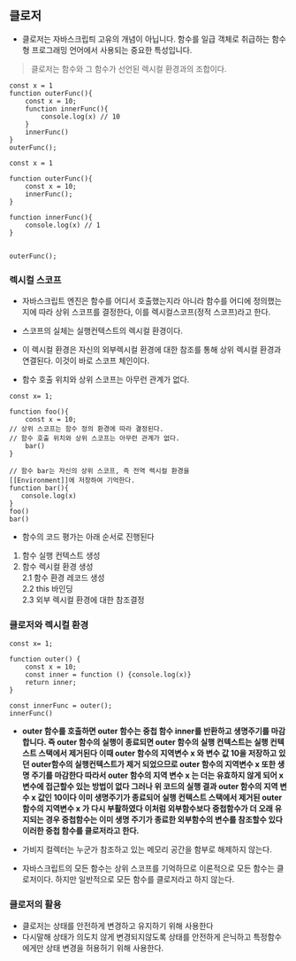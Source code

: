 ## 클로저

- 클로저는 자바스크립틔 고유의 개념이 아닙니다. 함수를 일급 객체로 취급하는 함수형 프로그래밍 언어에서 사용되는 중요한 특성입니다.

> 클로저는 함수와 그 함수가 선언된 렉시컬 환경과의 조합이다.

```
const x = 1
function outerFunc(){
    const x = 10;
    function innerFunc(){
        console.log(x) // 10
    }
    innerFunc()
}
outerFunc();
```

```
const x = 1

function outerFunc(){
    const x = 10;
    innerFunc();
}

function innerFunc(){
    console.log(x) // 1
}


outerFunc();
```

### 렉시컬 스코프
- 자바스크립트 엔진은 함수를 어디서 호출했는지라 아니라 함수를 어디에 정의했는지에 따라 상위 스코프를 결정한다, 이를 렉시컬스코프(정적 스코프)라고 한다.

- 스코프의 실체는 실행컨텍스트의 렉시컬 환경이다.
- 이 렉시컬 환경은 자신의 외부렉시컬 환경에 대한 참조를 통해 상위 렉시컬 환경과 연결된다. 이것이 바로 스코프 체인이다.
- 함수 호출 위치와 상위 스코프는 아무런 관계가 없다.

```
const x= 1;

function foo(){
    const x = 10;
// 상위 스코프는 함수 정의 환경에 따라 결정된다.
// 함수 호출 위치와 상위 스코프는 아무런 관계가 없다.   
    bar()
}

// 함수 bar는 자신의 상위 스코프, 즉 전역 렉시컬 환경을 
[[Environment]]에 저장하여 기억한다.
function bar(){
   console.log(x)
}
foo()
bar()
```

- 함수의 코드 평가는 아래 순서로 진행된다
1. 함수 실행 컨텍스트 생성
2. 함수 렉시컬 환경 생성<br>
2.1 함수 환경 레코드 생성<br>
2.2 this 바인딩<br>
2.3 외부 렉시컬 환경에 대한 참조결정

### 클로저와 렉시컬 환경
```
const x= 1;

function outer() {
    const x = 10;
    const inner = function () {console.log(x)}
    return inner;
}

const innerFunc = outer();
innerFunc()
```

- **outer 함수를 호출하면 outer 함수는 중첩 함수 inner를 반환하고 생명주기를 마감합니다. 즉 outer 함수의 실행이 종료되면 outer 함수의 실행 컨텍스트는 실행 컨텍스트 스택에서 제거된다 이때 outer 함수의 지역변수 x 와 변수 값 10을 저장하고 있던 outer함수의 실행컨텍스트가 제거 되었으므로 outer 함수의 지역변수 x 또한 생명 주기를 마감한다 따라서 outer 함수의 지역 변수 x 는 더는 유효하지 않게 되어 x 변수에 접근할수 있는 방법이 없다 그러나 위 코드의 실행 결과 outer 함수의 지역 변수 x 값인 10이다 이미 생명주기가 종료되어 실행 컨텍스트 스택에서 제거된 outer 함수의 지역변수 x 가 다시 부활하였다 
이처럼 외부함수보다 중첩함수가 더 오래 유지되는 경우 중첩함수는 이미 생명 주기가 종료한 외부함수의 변수를 참조할수 있다 이러한 중첩 함수를 클로저라고 한다.**

- 가비지 컬렉터는 누군가 참조하고 있는 메모리 공간을 함부로 해제하지 않는다.
- 자바스크립트의 모든 함수는 상위 스코프를 기억하므로 이론적으로 모든 함수는 클로저이다. 하지만 일반적으로 모든 함수를 클로저라고 하지 않는다.

### 클로저의 활용 
- 클로저는 상태를 안전하게 변경하고 유지하기 위해 사용한다 
- 다시말해 상태가 의도치 않게 변경되지않도록 상태를 안전하게 은닉하고 특정함수에게만 상태 변경을 허용허기 위해 사용한다.

